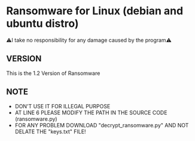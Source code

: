 
# Ransomware for Linux (debian and ubuntu distro)

⚠️I take no responsibility for any damage caused by the program⚠️

## VERSION
This is the 1.2 Version of Ransomware

## NOTE
- DON'T USE IT FOR ILLEGAL PURPOSE
- AT LINE 6 PLEASE MODIFY THE PATH IN THE SOURCE CODE (ransomware.py)
- FOR ANY PROBLEM DOWNLOAD "decrypt_ransomware.py" AND NOT DELATE THE "keys.txt" FILE!
